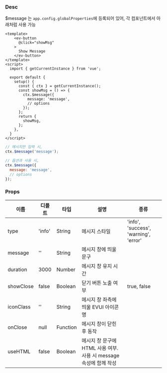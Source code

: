 ### Desc
$message 는 `app.config.globalProperties`에 등록되어 있어, 각 컴포넌트에서 아래처럼 사용 가능 
```vue
<template>
    <ev-button
      @click="showMsg"
    >
      Show Message
    </ev-button>
</template>
<script>
  import { getCurrentInstance } from 'vue';

  export default {
    setup() {
      const { ctx } = getCurrentInstance();
      const showMsg = () => {
        ctx.$message({
          message: 'message',
          // options
        });
      };
      return {
        showMsg,
      };
    },
  }
</script>
```
```js
// 메시지만 입력 시,
ctx.$message('message');

// 옵션과 사용 시,
ctx.$message({
  message: 'message',
  // options
});
```

### Props

| 이름 | 디폴트 | 타입 | 설명 | 종류 |
| --- | ---- | ----- | ---- | --- |
| type | 'info' | String | 메시지 스타일 | 'info', 'success', 'warning', 'error' |
| message | '' | String | 메시지 창에 띄울 문구 | |
| duration | 3000 | Number | 메시지 창 유지 시간 | |
| showClose | false | Boolean | 닫기 버튼 노출 여부 | true, false |
| iconClass | '' | String | 메시지 창 좌측에 띄울 EVUI 아이콘 명 | |
| onClose | null | Function | 메시지 창이 닫힌 후 동작 | |
| useHTML | false | Boolean | 메시지 창 문구에 HTML 사용 여부. 사용 시 message 속성에 함께 작성 | |
